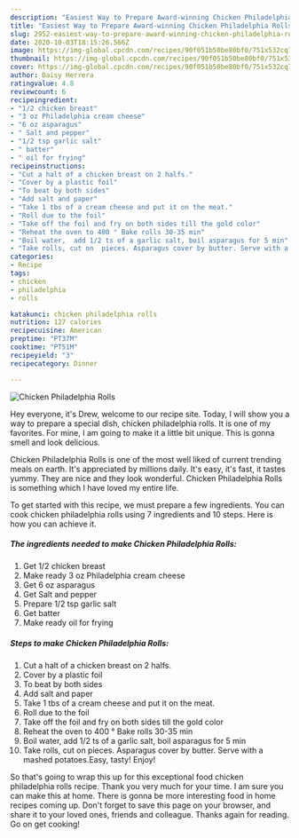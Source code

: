 ```yaml
---
description: "Easiest Way to Prepare Award-winning Chicken Philadelphia Rolls"
title: "Easiest Way to Prepare Award-winning Chicken Philadelphia Rolls"
slug: 2952-easiest-way-to-prepare-award-winning-chicken-philadelphia-rolls
date: 2020-10-03T18:15:26.566Z
image: https://img-global.cpcdn.com/recipes/90f051b50be80bf0/751x532cq70/chicken-philadelphia-rolls-recipe-main-photo.jpg
thumbnail: https://img-global.cpcdn.com/recipes/90f051b50be80bf0/751x532cq70/chicken-philadelphia-rolls-recipe-main-photo.jpg
cover: https://img-global.cpcdn.com/recipes/90f051b50be80bf0/751x532cq70/chicken-philadelphia-rolls-recipe-main-photo.jpg
author: Daisy Herrera
ratingvalue: 4.8
reviewcount: 6
recipeingredient:
- "1/2 chicken breast"
- "3 oz Philadelphia cream cheese"
- "6 oz asparagus"
- " Salt and pepper"
- "1/2 tsp garlic salt"
- " batter"
- " oil for frying"
recipeinstructions:
- "Cut a halt of a chicken breast on 2 halfs."
- "Cover by a plastic foil"
- "To beat by both sides"
- "Add salt and paper"
- "Take 1 tbs of a cream cheese and put it on the meat."
- "Roll due to the foil"
- "Take off the foil and fry on both sides till the gold color"
- "Reheat the oven to 400 ° Bake rolls 30-35 min"
- "Boil water,  add 1/2 ts of a garlic salt, boil asparagus for 5 min"
- "Take rolls, cut on  pieces. Asparagus cover by butter. Serve with a mashed potatoes.Easy, tasty! Enjoy!"
categories:
- Recipe
tags:
- chicken
- philadelphia
- rolls

katakunci: chicken philadelphia rolls 
nutrition: 127 calories
recipecuisine: American
preptime: "PT37M"
cooktime: "PT51M"
recipeyield: "3"
recipecategory: Dinner

---
```



![Chicken Philadelphia Rolls](https://img-global.cpcdn.com/recipes/90f051b50be80bf0/751x532cq70/chicken-philadelphia-rolls-recipe-main-photo.jpg)

Hey everyone, it's Drew, welcome to our recipe site. Today, I will show you a way to prepare a special dish, chicken philadelphia rolls. It is one of my favorites. For mine, I am going to make it a little bit unique. This is gonna smell and look delicious.

Chicken Philadelphia Rolls is one of the most well liked of current trending meals on earth. It's appreciated by millions daily. It's easy, it's fast, it tastes yummy. They are nice and they look wonderful. Chicken Philadelphia Rolls is something which I have loved my entire life.




To get started with this recipe, we must prepare a few ingredients. You can cook chicken philadelphia rolls using 7 ingredients and 10 steps. Here is how you can achieve it.

<!--inarticleads1-->

##### The ingredients needed to make Chicken Philadelphia Rolls:

1. Get 1/2 chicken breast
1. Make ready 3 oz Philadelphia cream cheese
1. Get 6 oz asparagus
1. Get  Salt and pepper
1. Prepare 1/2 tsp garlic salt
1. Get  batter
1. Make ready  oil for frying




<!--inarticleads2-->

##### Steps to make Chicken Philadelphia Rolls:

1. Cut a halt of a chicken breast on 2 halfs.
1. Cover by a plastic foil
1. To beat by both sides
1. Add salt and paper
1. Take 1 tbs of a cream cheese and put it on the meat.
1. Roll due to the foil
1. Take off the foil and fry on both sides till the gold color
1. Reheat the oven to 400 ° Bake rolls 30-35 min
1. Boil water,  add 1/2 ts of a garlic salt, boil asparagus for 5 min
1. Take rolls, cut on  pieces. Asparagus cover by butter. Serve with a mashed potatoes.Easy, tasty! Enjoy!




So that's going to wrap this up for this exceptional food chicken philadelphia rolls recipe. Thank you very much for your time. I am sure you can make this at home. There is gonna be more interesting food in home recipes coming up. Don't forget to save this page on your browser, and share it to your loved ones, friends and colleague. Thanks again for reading. Go on get cooking!
